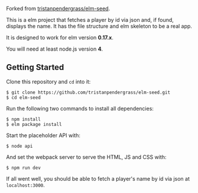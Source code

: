 Forked from [tristanpendergrass/elm-seed](https://github.com/tristanpendergrass/elm-seed).

This is a elm project that fetches a player by id via json and, if found, displays the name.
It has the file structure and elm skeleton to be a real app.

It is designed to work for elm version **0.17.x**.

You will need at least node.js version **4**.

## Getting Started

Clone this repository and `cd` into it:

```
$ git clone https://github.com/tristanpendergrass/elm-seed.git
$ cd elm-seed
```

Run the following two commands to install all dependencies:

```
$ npm install
$ elm package install
```

Start the placeholder API with:

```
$ node api
```

And set the webpack server to serve the HTML, JS and CSS with:

```
$ npm run dev
```

If all went well, you should be able to fetch a player's name by id via json at `localhost:3000`.
